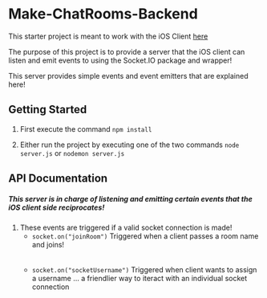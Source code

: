 # Make-ChatRooms-Backend

This starter project is meant to work with the iOS Client [here](https://github.com/Make-School-Labs/Make-ChatRooms)

The purpose of this project is to provide a server that the iOS client can listen and emit events to using the Socket.IO package and wrapper!

This server provides simple events and event emitters that are explained here!


## Getting Started

1. First execute the command `npm install`

2. Either run the project by executing one of the two commands `node server.js` or `nodemon server.js`

## API Documentation

##### This server is in charge of listening and emitting certain events that the iOS client side reciprocates!

1. These events are triggered if a valid socket connection is made!
    * `socket.on("joinRoom")` Triggered when a client passes a room name and joins!
    ######
    *  `socket.on("socketUsername")` Triggered when client wants to assign a username ... a friendlier way to iteract with an individual socket connection
    ######